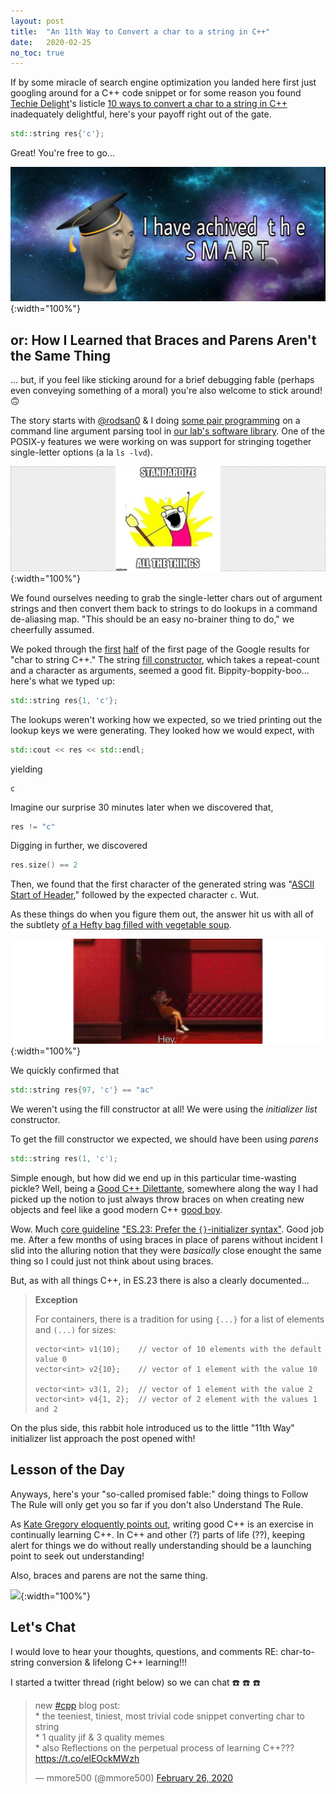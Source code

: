 ```yaml
---
layout: post
title:  "An 11th Way to Convert a char to a string in C++"
date:   2020-02-25
no_toc: true
---
```


If by some miracle of search engine optimization you landed here first just googling around for a C++ code snippet or for some reason you found [Techie Delight](https://www.techiedelight.com/)'s listicle [10 ways to convert a char to a string in C++](https://www.techiedelight.com/convert-char-to-string-cpp/) inadequately delightful, here's your payoff right out of the gate.

```cpp
std::string res{'c'};
```

Great!
You're free to go...

![](/resources/char-to-string-smartz.jpg){:width="100%"}

## or: How I Learned that Braces and Parens Aren't the Same Thing

... but, if you feel like sticking around for a brief debugging fable (perhaps even conveying something of a moral) you're also welcome to stick around!
:upside_down_face:

The story starts with [@rodsan0](https://github.com/rodsan0) & I doing [some pair programming](https://github.com/devosoft/Empirical/pull/242) on a command line argument parsing tool in [our lab's software library](https://github.com/devosoft/Empirical/).
One of the POSIX-y features we were working on was support for stringing together single-letter options (a la `ls -lvd`).

![](/resources/char-to-string-standardize.jpg){:width="100%"}

We found ourselves needing to grab the single-letter chars out of argument strings and then convert them back to strings to do lookups in a command de-aliasing map.
"This should be an easy no-brainer thing to do," we cheerfully assumed.

We poked through the [first](https://www.techiedelight.com/convert-char-to-string-cpp/) [half](https://stackoverflow.com/questions/17201590/c-convert-from-1-char-to-string) of the first page of the Google results for "char to string C++."
The string [fill constructor](http://www.cplusplus.com/reference/string/string/string/), which takes a repeat-count and a character as arguments, seemed a good fit.
Bippity-boppity-boo... here's what we typed up:

```cpp
std::string res{1, 'c'};
```

The lookups weren't working how we expected, so we tried printing out the lookup keys we were generating.
They looked how we would expect, with

```cpp
std::cout << res << std::endl;
```

yielding

```
c
```

Imagine our surprise 30 minutes later when we discovered that,
```cpp
res != "c"
```

Digging in further, we discovered
```cpp
res.size() == 2
```

Then, we found that the first character of the generated string was "[ASCII Start of Header](https://theasciicode.com.ar/ascii-control-characters/start-of-header-ascii-code-1.html)," followed by the expected character `c`.
Wut.

As these things do when you figure them out, the answer hit us with all of the subtlety [of a Hefty bag filled with vegetable soup](https://dysonology.wordpress.com/2011/05/06/56-bestworst-similes-used-in-high-school-exams/).

![](/resources/char-to-string-vector.jpg){:width="100%"}

We quickly confirmed that
```cpp
std::string res{97, 'c'} == "ac"
```

We weren't using the fill constructor at all!
We were using the *initializer list* constructor.

To get the fill constructor we expected, we should have been using *parens*
```cpp
std::string res(1, 'c');
```

Simple enough, but how did we end up in this particular time-wasting pickle?
Well, being a [Good C++ Dilettante](https://www.quora.com/Why-do-some-famous-programmers-e-g-Richard-Stallman-Linus-Torvalds-Ken-Thompson-and-Brian-Kernighan-dislike-C++-What-are-the-alternatives/answer/Jason-Martin-168), somewhere along the way I had picked up the notion to just always throw braces on when creating new objects and feel like a good modern C++ [good boy](https://animalchannel.co/photos-dogs-before-after-called-good-boys/).

Wow.
Much [core guideline](https://isocpp.github.io/CppCoreGuidelines/CppCoreGuidelines) ["ES.23: Prefer the `{}`-initializer syntax"](https://isocpp.github.io/CppCoreGuidelines/CppCoreGuidelines#es23-prefer-the--initializer-syntax).
Good job me.
After a few months of using braces in place of parens without incident I slid into the alluring notion that they were *basically* close enought the same thing so I could just not think about using braces.

But, as with all things C++, in ES.23 there is also a clearly documented...
> **Exception**
>
>
> For containers, there is a tradition for using `{...}` for a list of elements and `(...)` for sizes:
> ```
> vector<int> v1(10);    // vector of 10 elements with the default value 0
> vector<int> v2{10};    // vector of 1 element with the value 10
>
> vector<int> v3(1, 2);  // vector of 1 element with the value 2
> vector<int> v4{1, 2};  // vector of 2 element with the values 1 and 2
> ```

On the plus side, this rabbit hole introduced us to the little "11th Way" initializer list approach the post opened with!

## Lesson of the Day

Anyways, here's your "so-called promised fable:"
doing things to Follow The Rule will only get you so far if you don't also Understand The Rule.

As [Kate Gregory eloquently points out](https://www.youtube.com/watch?v=tTexD26jIN4), writing good C++ is an exercise in continually learning C++.
In C++ and other (?) parts of life (??), keeping alert for things we do without really understanding should be a launching point to seek out understanding!

Also, braces and parens are not the same thing.

![](/resources/char-to-string-initializations.gif){:width="100%"}

## Let's Chat

I would love to hear your thoughts, questions, and comments RE: char-to-string conversion & lifelong C++ learning!!!

I started a twitter thread (right below) so we can chat :phone: :phone: :phone:

<blockquote class="twitter-tweet"><p lang="en" dir="ltr">new <a href="https://twitter.com/hashtag/cpp?src=hash&amp;ref_src=twsrc%5Etfw">#cpp</a> blog post:<br>* the teeniest, tiniest, most trivial code snippet converting char to string<br>* 1 quality jif &amp; 3 quality memes<br>* also Reflections on the perpetual process of learning C++???<br> <a href="https://t.co/elEOckMWzh">https://t.co/elEOckMWzh</a></p>&mdash; mmore500 (@mmore500) <a href="https://twitter.com/mmore500/status/1232532660297379840?ref_src=twsrc%5Etfw">February 26, 2020</a></blockquote> <script async src="https://platform.twitter.com/widgets.js" charset="utf-8"></script>
